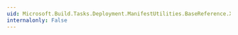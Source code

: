 ```yaml
---
uid: Microsoft.Build.Tasks.Deployment.ManifestUtilities.BaseReference.XmlIsOptional
internalonly: False
---
```

